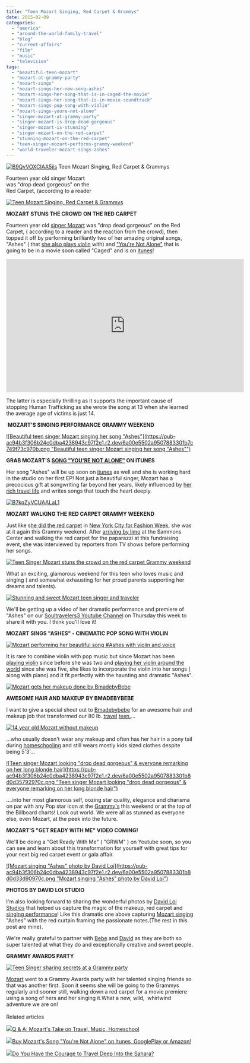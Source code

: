 ```yaml
---
title: "Teen Mozart Singing, Red Carpet & Grammys"
date: 2015-02-09
categories: 
  - "america"
  - "around-the-world-family-travel"
  - "blog"
  - "current-affairs"
  - "film"
  - "music"
  - "television"
tags: 
  - "beautiful-teen-mozart"
  - "mozart-at-grammy-party"
  - "mozart-sings"
  - "mozart-sings-her-new-song-ashes"
  - "mozart-sings-her-song-that-is-in-caged-the-movie"
  - "mozart-sings-her-song-that-is-in-movie-soundtrack"
  - "mozart-sings-pop-song-with-violin"
  - "mozart-sings-youre-not-alone"
  - "singer-mozart-at-grammy-party"
  - "singer-mozart-is-drop-dead-gorgeous"
  - "singer-mozart-is-stunning"
  - "singer-mozart-on-the-red-carpet"
  - "stunning-mozart-on-the-red-carpet"
  - "teen-singer-mozart-performs-grammy-weekend"
  - "world-traveler-mozart-sings-ashes"
---
```


 [![B9QvVOXCIAA5jis](https://pub-ac94b3f306b24c0dba4238943c97f2e1.r2.dev/6a00e5502a9507883301b8d0d34119970c.jpg "B9QvVOXCIAA5jis")](https://pub-ac94b3f306b24c0dba4238943c97f2e1.r2.dev/6a00e5502a9507883301b8d0d34119970c.jpg) Teen Mozart Singing, Red Carpet & Grammys  
  
Fourteen year old singer Mozart  
was "drop dead gorgeous" on the  
Red Carpet, (according to a reader

<!--more-->  
  
[![Teen Mozart Singing, Red Carpet & Grammys](https://pub-ac94b3f306b24c0dba4238943c97f2e1.r2.dev/6a00e5502a9507883301b7c749f71f970b.png "Teen Mozart Singing, Red Carpet & Grammys")](https://pub-ac94b3f306b24c0dba4238943c97f2e1.r2.dev/6a00e5502a9507883301b7c749f71f970b.png)  
  
**MOZART STUNS THE CROWD** **ON THE RED CARPET**  
  
Fourteen year old [singer Mozart](http://soultravelers3new.local/2014/03/mozart-beautiful-teen-singer-songwriter-musician.html "Beautiful teen mozart") was "drop dead gorgeous" on the Red Carpet, ( according to a reader and the reaction from the crowd), then topped it off by performing brilliantly two of her amazing original songs, "Ashes" ( that [she also plays violin](http://soultravelers3new.local/2014/02/mozart-plays-mozart-and-more-violin-and-piano-performance.html "Mozart plays violin and piano") with) and ["You're Not Alone"](http://soultravelers3new.local/2015/01/buy-mozarts-song-youre-not-alone-on-itunes-googleplay-or-amazon-.html "You're Not Alone -Pretty  Mozart's beautiful song") that is going to be in a movie soon called "Caged" and is on [itunes](https://itunes.apple.com/us/album/youre-not-alone-single/id956381389?ign-mpt=uo%3D4 "You're not alone on itunes")!  
  

<iframe width="640" height="360" src="https://www.youtube.com/embed/c3_kNH3RU3Y" frameborder="0" allowfullscreen></iframe>

  
  
The latter is especially thrilling as it supports the important cause of stopping Human Trafficking as she wrote the song at 13 when she learned the average age of victims is just 14. 
  
 **MOZART'S SINGING PERFORMANCE** **GRAMMY WEEKEND**  
  
[![Beautiful teen singer Mozart singing her song "Ashes"](https://pub-ac94b3f306b24c0dba4238943c97f2e1.r2.dev/6a00e5502a9507883301b7c749f73c970b.png "Beautiful teen singer Mozart singing her song "Ashes"")](https://pub-ac94b3f306b24c0dba4238943c97f2e1.r2.dev/6a00e5502a9507883301b7c749f73c970b.png)  
  
  
**GRAB MOZART'S [SONG "YOU'RE NOT ALONE"](http://soultravelers3new.local/2014/12/mozart-sings-youre-not-alone-on-the-radio-possibly-a-movie.html "Mozart's song \"You're Not Alone\" in the movie Caged") ON ITUNES**  
  
Her song "Ashes" will be up soon on [itunes](https://itunes.apple.com/us/album/youre-not-alone-single/id956381389?ign-mpt=uo%3D4 "Itunes you're not alone by Mozart") as well and she is working hard in the studio on her first EP! Not just a beautiful singer, Mozart has a precocious gift at songwriting far beyond her years, likely influenced by [her rich travel life](http://soultravelers3new.local/2013/09/the-most-well-traveled-child-in-the-whole-world.html "Beautiful girl Mozart is most traveled child in the world") and writes songs that touch the heart deeply.  
  
  
[![B7kqZyVCUAALaL1](https://pub-ac94b3f306b24c0dba4238943c97f2e1.r2.dev/6a00e5502a9507883301bb07ed4111970d.jpg "B7kqZyVCUAALaL1")](https://pub-ac94b3f306b24c0dba4238943c97f2e1.r2.dev/6a00e5502a9507883301bb07ed4111970d.jpg)  
  
  
**MOZART WALKING THE RED CARPET GRAMMY WEEKEND**  
  
Just like s[he did the red carpet](http://soultravelers3new.local/2014/09/mozart-is-youngest-reporter-at-new-york-fashion-week.html "Mozart youngest reporter at new york fashion week") in [New York City for Fashion Week](http://soultravelers3new.local/2014/09/mozarts-adventures-during-new-york-fashion-week.html "Mozart adventures at New York Fashion week"), she was at it again this Grammy weekend. After [arriving by limo](http://soultravelers3new.local/2013/01/first-limo-ride-a-teens-arrives-in-style-.html "arriving by limo") at the Sammons Center and walking the red carpet for the paparazzi at this fundraising event, she was interviewed by reporters from TV shows before performing her songs.  
  
  
[![Teen Singer Mozart stuns the crowd on the red carpet Grammy weekend](https://pub-ac94b3f306b24c0dba4238943c97f2e1.r2.dev/6a00e5502a9507883301bb07ed9ace970d.png "Teen Singer Mozart stuns the crowd on the red carpet Grammy weekend")](https://pub-ac94b3f306b24c0dba4238943c97f2e1.r2.dev/6a00e5502a9507883301bb07ed9ace970d.png)  
  
What an exciting, glamorous weekend for this teen who loves music and singing ( and somewhat exhausting for her proud parents supporting her dreams and talents).  
  
[![Stunning and sweet Mozart teen singer and traveler](https://pub-ac94b3f306b24c0dba4238943c97f2e1.r2.dev/6a00e5502a9507883301bb07edb184970d.png "Stunning and sweet Mozart teen singer and traveler")](https://pub-ac94b3f306b24c0dba4238943c97f2e1.r2.dev/6a00e5502a9507883301bb07edb184970d.png)

<script charset="utf-8" type="text/javascript" src="//platform.twitter.com/widgets.js"></script>

<script charset="utf-8" type="mce-text/javascript" src="//platform.twitter.com/widgets.js"></script>

We'll be getting up a video of her dramatic performance and premiere of "Ashes" on our [Soultravelers3 Youtube Channel](https://www.youtube.com/user/soultravelers3 "soultravelers3 on youtube with singer Mozart") on Thursday this week to share it with you. I think you'll love it!  
  
**MOZART SINGS "ASHES" - CINEMATIC POP SONG WITH VIOLIN**  
  
[![Mozart performing her beautiful song #Ashes with violin and voice](https://pub-ac94b3f306b24c0dba4238943c97f2e1.r2.dev/6a00e5502a9507883301bb07ed9add970d.png "Mozart performing her beautiful song #Ashes with violin and voice")](https://pub-ac94b3f306b24c0dba4238943c97f2e1.r2.dev/6a00e5502a9507883301bb07ed9add970d.png)  
  
It is rare to combine violin with pop music but since Mozart has been [playing violin](http://soultravelers3new.local/2007/05/venetian-violin.html "Pretty Mozart playing violin in Venice gondola") since before she was two and [playing her violin around the world](http://soultravelers3new.local/2011/08/kid-playing-violin-around-the-world.html "epic violin girl playing violin around the world") since she was five, she likes to incorporate the violin into her songs ( along with piano) and it fit perfectly with the haunting and dramatic "Ashes".  
  
[![Mozart gets her makeup done by BmadebyBebe](https://pub-ac94b3f306b24c0dba4238943c97f2e1.r2.dev/6a00e5502a9507883301b8d0d3465d970c.png "Mozart gets her makeup done by BmadebyBebe")](https://pub-ac94b3f306b24c0dba4238943c97f2e1.r2.dev/6a00e5502a9507883301b8d0d3465d970c.png)  
  
**AWESOME HAIR AND MAKEUP** **BY BMADEBYBEBE**  
  
I want to give a special shout out to [Bmadebybebe](http://instagram.com/bmadebybebe "bmadebybebe makeup and hair and lashes") for an awesome hair and makeup job that transformed our 80 lb. [travel](http://soultravelers3new.local/2013/12/trilingual-mozart-travel-kid-expert-speaks-at-gec-about-world-education.html "Mozart travel kid teen expert") [teen.](http://soultravelers3new.local/2015/01/-q-a-mozarts-take-on-travel-music-homeschool.html "Mozart travel teen expert's take on travel & music")...  
  
[![14 year old Mozart without makeup ](https://pub-ac94b3f306b24c0dba4238943c97f2e1.r2.dev/6a00e5502a9507883301bb07ed888e970d.png "14 year old Mozart without makeup ")](https://pub-ac94b3f306b24c0dba4238943c97f2e1.r2.dev/6a00e5502a9507883301bb07ed888e970d.png)  
  
...who usually doesn't wear any makeup and often has her hair in a pony tail during [homeschooling](http://soultravelers3new.local/2013/07/homeschool-high-school-and-world-travel.html "homeschooling high school ") and still wears mostly kids sized clothes despite being 5'3'...  
  
[![Teen singer Mozart looking "drop dead gorgeous" & everyone remarking on her long blonde hair](https://pub-ac94b3f306b24c0dba4238943c97f2e1.r2.dev/6a00e5502a9507883301b8d0d35792970c.png "Teen singer Mozart looking "drop dead gorgeous" & everyone remarking on her long blonde hair")](https://pub-ac94b3f306b24c0dba4238943c97f2e1.r2.dev/6a00e5502a9507883301b8d0d35792970c.png)  
  
....into her most glamorous self, oozing star quality, elegance and charisma on par with any Pop star icon at the [Grammy's](http://www.usmagazine.com/celebrity-beauty/pictures/grammys-2015-beauty-breakdown-red-carpet-hair-makeup-looks-201592/44001 "Grammy's makeup") this weekend or at the top of the Billboard charts! Look out world. We were all as stunned as everyone else, even Mozart, at the peek into the future.  
  
**MOZART'S "GET READY WITH ME" VIDEO COMING!**  
  
We'll be doing a "Get Ready With Me" ( "GRWM" ) on Youtube soon, so you can see and learn about this transformation for yourself with great tips for your next big red carpet event or gala affair.   
  
[![Mozart singing "Ashes" photo by David Loi](https://pub-ac94b3f306b24c0dba4238943c97f2e1.r2.dev/6a00e5502a9507883301b8d0d33d90970c.png "Mozart singing "Ashes" photo by David Loi")](https://pub-ac94b3f306b24c0dba4238943c97f2e1.r2.dev/6a00e5502a9507883301b8d0d33d90970c.png)  
  
**PHOTOS BY DAVID LOI STUDIO**  
  
I'm also looking forward to sharing the wonderful photos by [David Loi Studios](http://www.davidloi.net/ "david loi studios") that helped us capture the magic of the makeup, red carpet and [singing performance](https://www.youtube.com/watch?v=7FgLZ44nnwY "Mozart sings all of me")! Like this dramatic one above capturing [Mozart singing](http://soultravelers3new.local/2014/10/mozart-sings-at-the-house-of-blues.html "Beautiful blonde Mozart singing at House of blues") "Ashes" with the red curtain framing the passionate notes.(The rest in this post are mine).  
  
We're really grateful to partner with [Bebe](https://www.facebook.com/B.madebyBebe "B.madebyBebe") and [David](https://www.facebook.com/davidloistudios "David Loi studios") as they are both so super talented at what they do and exceptionally creative and sweet people.  
  
**GRAMMY AWARDS PARTY**  
  
[![Teen Singer sharing secrets at a Grammy party](https://pub-ac94b3f306b24c0dba4238943c97f2e1.r2.dev/6a00e5502a9507883301b8d0d357b9970c.png "Teen Singer sharing secrets at a Grammy party")](https://pub-ac94b3f306b24c0dba4238943c97f2e1.r2.dev/6a00e5502a9507883301b8d0d357b9970c.png)  
  
[Mozart](http://soultravelers3new.local/2014/06/mozart-sings-everything-we-are-original-song-supporting-environment.html "Mozart sings her original song to help the environment") went to a Grammy Awards party with her talented singing friends so that was another first. Soon it seems she will be going to the Grammys regularly and sooner still, walking down a red carpet for a movie premiere using a song of hers and her singing it.What a new, wild,  whirlwind adventure we are on!  
[  
](https://pub-ac94b3f306b24c0dba4238943c97f2e1.r2.dev/6a00e5502a9507883301b8d0d3465d970c-150x150-1.png)Related articles

[![](http://i.zemanta.com/noimg_12_80_80.jpg)](http://soultravelers3new.local/2015/01/-q-a-mozarts-take-on-travel-music-homeschool.html)[Q & A: Mozart's Take on Travel, Music, Homeschool](http://soultravelers3new.local/2015/01/-q-a-mozarts-take-on-travel-music-homeschool.html)

[![](http://i.zemanta.com/noimg_16_80_80.jpg)](http://soultravelers3new.local/2015/01/buy-mozarts-song-youre-not-alone-on-itunes-googleplay-or-amazon-.html)[Buy Mozart's Song "You're Not Alone" on Itunes, GooglePlay or Amazon!](http://soultravelers3new.local/2015/01/buy-mozarts-song-youre-not-alone-on-itunes-googleplay-or-amazon-.html)

[![](http://i.zemanta.com/noimg_33_80_80.jpg)](http://soultravelers3new.local/2015/02/do-you-have-the-courage-to-travel-deep-into-the-sahara-.html)[Do You Have the Courage to Travel Deep Into the Sahara?](http://soultravelers3new.local/2015/02/do-you-have-the-courage-to-travel-deep-into-the-sahara-.html)
